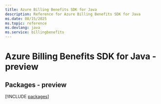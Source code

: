 ```yaml
---
title: Azure Billing Benefits SDK for Java
description: Reference for Azure Billing Benefits SDK for Java
ms.date: 08/15/2025
ms.topic: reference
ms.devlang: java
ms.service: billingbenefits
---
```

# Azure Billing Benefits SDK for Java - preview
## Packages - preview
[!INCLUDE [packages](billing-benefits-index.md)]